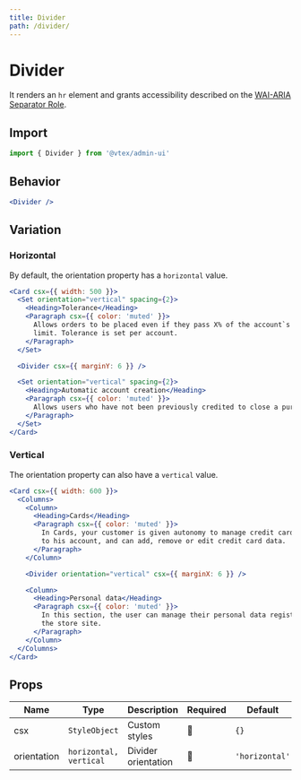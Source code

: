 ```yaml
---
title: Divider
path: /divider/
---
```


# Divider

It renders an `hr` element and grants accessibility described on the [WAI-ARIA Separator Role](https://www.w3.org/TR/wai-aria-1.1/#separator).

## Import

```jsx isStatic
import { Divider } from '@vtex/admin-ui'
```

## Behavior

```jsx
<Divider />
```

## Variation

### Horizontal

By default, the orientation property has a `horizontal` value.

```jsx
<Card csx={{ width: 500 }}>
  <Set orientation="vertical" spacing={2}>
    <Heading>Tolerance</Heading>
    <Paragraph csx={{ color: 'muted' }}>
      Allows orders to be placed even if they pass X% of the account`s credit
      limit. Tolerance is set per account.
    </Paragraph>
  </Set>

  <Divider csx={{ marginY: 6 }} />

  <Set orientation="vertical" spacing={2}>
    <Heading>Automatic account creation</Heading>
    <Paragraph csx={{ color: 'muted' }}>
      Allows users who have not been previously credited to close a purchase.
    </Paragraph>
  </Set>
</Card>
```

### Vertical

The orientation property can also have a `vertical` value.

```jsx
<Card csx={{ width: 600 }}>
  <Columns>
    <Column>
      <Heading>Cards</Heading>
      <Paragraph csx={{ color: 'muted' }}>
        In Cards, your customer is given autonomy to manage credit cards related
        to his account, and can add, remove or edit credit card data.
      </Paragraph>
    </Column>

    <Divider orientation="vertical" csx={{ marginX: 6 }} />

    <Column>
      <Heading>Personal data</Heading>
      <Paragraph csx={{ color: 'muted' }}>
        In this section, the user can manage their personal data registered on
        the store site.
      </Paragraph>
    </Column>
  </Columns>
</Card>
```

## Props

| Name        | Type                   | Description         | Required | Default        |
| ----------- | ---------------------- | ------------------- | -------- | -------------- |
| csx         | `StyleObject`          | Custom styles       | 🚫       | `{}`           |
| orientation | `horizontal, vertical` | Divider orientation | 🚫       | `'horizontal'` |
